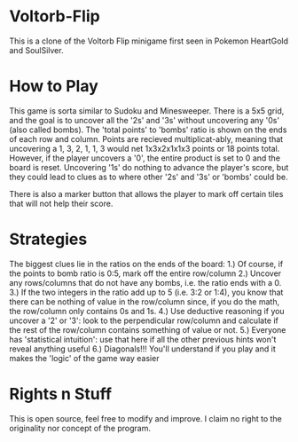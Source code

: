 # Voltorb-Flip
This is a clone of the Voltorb Flip minigame first seen in Pokemon HeartGold and SoulSilver.

# How to Play
This game is sorta similar to Sudoku and Minesweeper. There is a 5x5 grid, and the goal is to uncover all the '2s' and '3s' without uncovering any '0s' (also called 
bombs). The 'total points' to 'bombs' ratio is shown on the ends of each row and column. Points are recieved multiplicat-ably, meaning that uncovering a 1, 3, 2, 1, 
1, 3 would net 1x3x2x1x1x3 points or 18 points total. However, if the player uncovers a '0', the entire product is set to 0 and the board is reset. Uncovering '1s' 
do nothing to advance the player's score, but they could lead to clues as to where other '2s' and '3s' or 'bombs' could be.

There is also a marker button that allows the player to mark off certain tiles that will not help their score.

# Strategies
The biggest clues lie in the ratios on the ends of the board:
1.) Of course, if the points to bomb ratio is 0:5, mark off the entire row/column
2.) Uncover any rows/columns that do not have any bombs, i.e. the ratio ends with a 0.
3.) If the two integers in the ratio add up to 5 (i.e. 3:2 or 1:4), you know that there can be nothing of value in the row/column since, if you do the math, the 
row/column only contains 0s and 1s.
4.) Use deductive reasoning if you uncover a '2' or '3': look to the perpendicular row/column and calculate if the rest of the row/column contains something of
value or not.
5.) Everyone has 'statistical intuition': use that here if all the other previous hints won't reveal anything useful
6.) Diagonals!!! You'll understand if you play and it makes the 'logic' of the game way easier

# Rights n Stuff
This is open source, feel free to modify and improve. I claim no right to the originality nor concept of the program.
